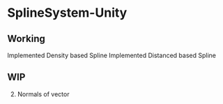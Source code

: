 # SplineSystem-Unity

## Working
Implemented Density based Spline
Implemented Distanced based Spline

## WIP
2. Normals of vector 

